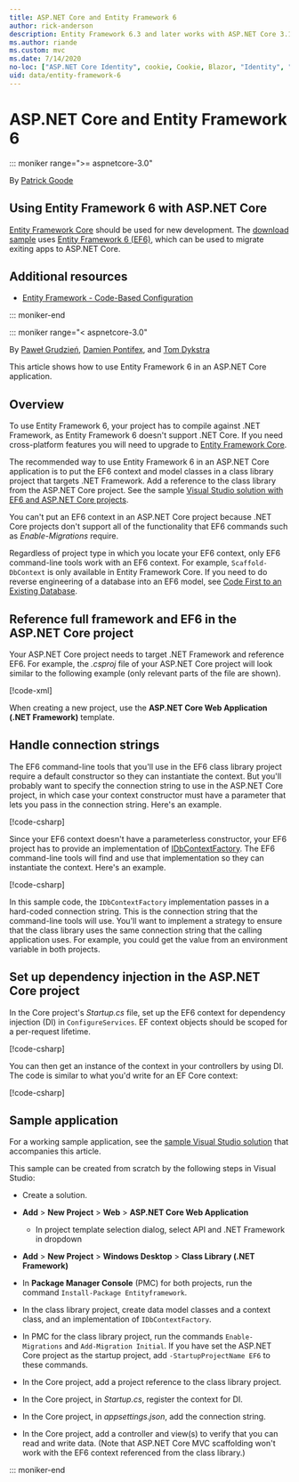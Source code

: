 ```yaml
---
title: ASP.NET Core and Entity Framework 6
author: rick-anderson
description: Entity Framework 6.3 and later works with ASP.NET Core 3.1 and later.
ms.author: riande
ms.custom: mvc
ms.date: 7/14/2020
no-loc: ["ASP.NET Core Identity", cookie, Cookie, Blazor, "Identity", "Let's Encrypt", Razor, SignalR]
uid: data/entity-framework-6
---
```

# ASP.NET Core and Entity Framework 6
::: moniker range=">= aspnetcore-3.0"

By [Patrick Goode](https://github.com/attrib75)

## Using Entity Framework 6 with ASP.NET Core

[Entity Framework Core](/ef/) should be used for new development. The [download sample](https://github.com/dotnet/AspNetCore.Docs/tree/master/aspnetcore/data/entity-framework-6/3.xsample) uses [Entity Framework 6 (EF6)](/ef/ef6), which can be used to migrate exiting apps to ASP.NET Core.

## Additional resources

* [Entity Framework - Code-Based Configuration](/ef/ef6/fundamentals/configuring/code-based)

::: moniker-end

::: moniker range="< aspnetcore-3.0"

By [Paweł Grudzień](https://github.com/pgrudzien12), [Damien Pontifex](https://github.com/DamienPontifex), and [Tom Dykstra](https://github.com/tdykstra)

This article shows how to use Entity Framework 6 in an ASP.NET Core application.	

## Overview	

To use Entity Framework 6, your project has to compile against .NET Framework, as Entity Framework 6 doesn't support .NET Core. If you need cross-platform features you will need to upgrade to [Entity Framework Core](/ef/).	

The recommended way to use Entity Framework 6 in an ASP.NET Core application is to put the EF6 context and model classes in a class library project that targets .NET Framework. Add a reference to the class library from the ASP.NET Core project. See the sample [Visual Studio solution with EF6 and ASP.NET Core projects](https://github.com/dotnet/AspNetCore.Docs/tree/master/aspnetcore/data/entity-framework-6/sample/).	

You can't put an EF6 context in an ASP.NET Core project because .NET Core projects don't support all of the functionality that EF6 commands such as *Enable-Migrations* require.	

Regardless of project type in which you locate your EF6 context, only EF6 command-line tools work with an EF6 context. For example, `Scaffold-DbContext` is only available in Entity Framework Core. If you need to do reverse engineering of a database into an EF6 model, see [Code First to an Existing Database](https://msdn.microsoft.com/jj200620).	

## Reference full framework and EF6 in the ASP.NET Core project	

Your ASP.NET Core project needs to target .NET Framework and reference EF6. For example, the *.csproj* file of your ASP.NET Core project will look similar to the following example (only relevant parts of the file are shown).	

[!code-xml[](entity-framework-6/sample/MVCCore/MVCCore.csproj?range=3-9&highlight=2)]	

When creating a new project, use the **ASP.NET Core Web Application (.NET Framework)** template.	

## Handle connection strings	

The EF6 command-line tools that you'll use in the EF6 class library project require a default constructor so they can instantiate the context. But you'll probably want to specify the connection string to use in the ASP.NET Core project, in which case your context constructor must have a parameter that lets you pass in the connection string. Here's an example.	

[!code-csharp[](entity-framework-6/sample/EF6/SchoolContext.cs?name=snippet_Constructor)]	

Since your EF6 context doesn't have a parameterless constructor, your EF6 project has to provide an implementation of [IDbContextFactory](https://msdn.microsoft.com/library/hh506876). The EF6 command-line tools will find and use that implementation so they can instantiate the context. Here's an example.	

[!code-csharp[](entity-framework-6/sample/EF6/SchoolContextFactory.cs?name=snippet_IDbContextFactory)]	

In this sample code, the `IDbContextFactory` implementation passes in a hard-coded connection string. This is the connection string that the command-line tools will use. You'll want to implement a strategy to ensure that the class library uses the same connection string that the calling application uses. For example, you could get the value from an environment variable in both projects.	

## Set up dependency injection in the ASP.NET Core project	

In the Core project's *Startup.cs* file, set up the EF6 context for dependency injection (DI) in `ConfigureServices`. EF context objects should be scoped for a per-request lifetime.	

[!code-csharp[](entity-framework-6/sample/MVCCore/Startup.cs?name=snippet_ConfigureServices&highlight=5)]	

You can then get an instance of the context in your controllers by using DI. The code is similar to what you'd write for an EF Core context:	

[!code-csharp[](entity-framework-6/sample/MVCCore/Controllers/StudentsController.cs?name=snippet_ContextInController)]	

## Sample application	

For a working sample application, see the [sample Visual Studio solution](https://github.com/dotnet/AspNetCore.Docs/tree/master/aspnetcore/data/entity-framework-6/sample/) that accompanies this article.	

This sample can be created from scratch by the following steps in Visual Studio:	

* Create a solution.	

* **Add** > **New Project** > **Web** > **ASP.NET Core Web Application**	
  * In project template selection dialog, select API and .NET Framework in dropdown	

* **Add** > **New Project** > **Windows Desktop** > **Class Library (.NET Framework)**	

* In **Package Manager Console** (PMC) for both projects, run the command `Install-Package Entityframework`.	

* In the class library project, create data model classes and a context class, and an implementation of `IDbContextFactory`.	

* In PMC for the class library project, run the commands `Enable-Migrations` and `Add-Migration Initial`. If you have set the ASP.NET Core project as the startup project, add `-StartupProjectName EF6` to these commands.	

* In the Core project, add a project reference to the class library project.	

* In the Core project, in *Startup.cs*, register the context for DI.	

* In the Core project, in *appsettings.json*, add the connection string.	

* In the Core project, add a controller and view(s) to verify that you can read and write data. (Note that ASP.NET Core MVC scaffolding won't work with the EF6 context referenced from the class library.)

::: moniker-end
